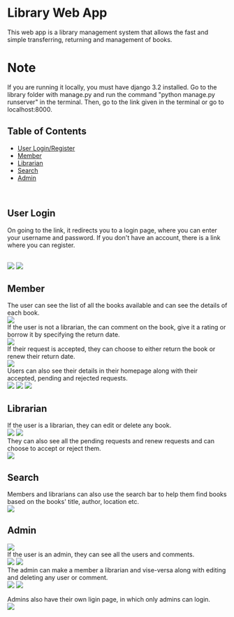 # Library Web App

This web app is a library management system that allows the fast and simple transferring, returning and management of books.
<br/>
# Note
If you are running it locally, you must have django 3.2 installed. Go to the library folder with manage.py and run the command "python manage.py runserver" in the terminal. Then, go to the link given in the terminal or go to localhost:8000.
<br/>

## Table of Contents  
 - [User Login/Register](#user-login)  
 - [Member](#member)
 - [Librarian](#librarian)
 - [Search](#search)  
 - [Admin](#admin)

<br/>
<a name="user-login"/>

## User Login
On going to the link, it redirects you to a login page, where you can enter your username and password. If you don't have an account, there is a link where you can register.

<br/>
<img src="pics/login.PNG">
<img src="pics/register.PNG"> 
<br/>
<a name="member"/>

## Member

The user can see the list of all the books available and can see the details of each book.
<br/>
<img src="pics/books_member.PNG">
<br/>
If the user is not a librarian, the can comment on the book, give it a rating or borrow it by specifying the return date. 
<br/>
<img src="pics/book_page_member.PNG">
<br/>
If their request is accepted, they can choose to either return the book or renew their return date.
<br/>
<img src="pics/borrowed_member.PNG">
<br/>
Users can also see their details in their homepage along with their accepted, pending and rejected requests.
<br/>
<img src="pics/my_books.PNG">
<img src="pics/pending_quest.PNG">
<img src="pics/rejected_request.PNG">
<br/>
<a name="librarian"/>

## Librarian
If the user is a librarian, they can edit or delete any book. 
<br/>
<img src="pics/book_page_librarian.PNG">
<img src="pics/edit_book.PNG">
<br/>
They can also see all the pending requests and renew requests and can choose to accept or reject them.
<br/>
<img src="pics/requests_librarian.PNG">
<br/>
<a name="search"/>


## Search

Members and librarians can also use the search bar to help them find books based on the books' title, author, location etc.
<br/>
<img src="pics/search.PNG">
<br/>
<a name="admin"/>


## Admin
<img src="pics/admin_page.PNG">
<br/>
If the user is an admin, they can see all the users and comments. 
<br/>
<img src="pics/users.PNG">
<img src="pics/comments.PNG">
<br/>
The admin can make a member a librarian and vise-versa along with editing and deleting any user or comment.
<br/>
<img src="pics/edit_users.PNG">
<img src="pics/edit_comment.PNG">
<br/>

Admins also have their own ligin page, in which only admins can login.
<br/>
<img src="pics/admin_login.PNG">

